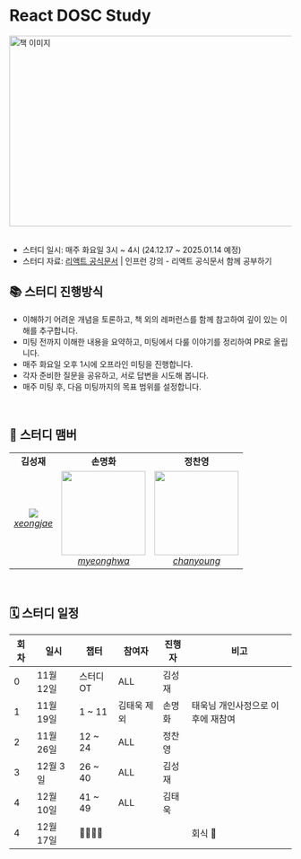 # React DOSC Study
<img src="https://github.com/user-attachments/assets/db764925-94bc-4210-b2ae-f86ba4dbc278" alt="책 이미지" width="525" height="340">
<br>
<br>

- 스터디 일시: 매주 화요일 3시 ~ 4시 (24.12.17 ~ 2025.01.14 예정)
- 스터디 자료: [리액트 공식문서](https://reactjs.org/docs/getting-started.html) | 인프런 강의 - 리액트 공식문서 함께 공부하기

## 📚 스터디 진행방식
- 이해하기 어려운 개념을 토론하고, 책 외의 레퍼런스를 함께 참고하여 깊이 있는 이해를 추구합니다.
- 미팅 전까지 이해한 내용을 요약하고, 미팅에서 다룰 이야기를 정리하여 PR로 올립니다.
- 매주 화요일 오후 1시에 오프라인 미팅을 진행합니다.
- 각자 준비한 질문을 공유하고, 서로 답변을 시도해 봅니다.
- 매주 미팅 후, 다음 미팅까지의 목표 범위를 설정합니다.
<br>

## 🐥 스터디 맴버
<table>
    <tr align="center">
        <td><B>김성재<B></td>
        <td><B>손명화<B></td>
        <td><B>정찬영<B></td>
    </tr>
    <tr align="center">
        <td>
            <img src="https://avatars.githubusercontent.com/u/141702982?size=150">
            <br>
            <a href="https://github.com/xeongjae"><I>xeongjae</I></a>
        </td>
        <td>
            <img src="https://github.com/user-attachments/assets/e41c7047-5f3c-48e4-810c-4beefc8ed8e0" width="150">
            <br>
            <a href="https://github.com/SonMyeongHwa"><I>myeonghwa</I></a>
        </td>
          <td>
            <img src="https://github.com/user-attachments/assets/0ed850ab-e4c6-492b-9b93-d46c88e95a18" width="150" >
            <br>
            <a href="https://github.com/JungChanyyoung"><I>chanyoung</I></a>
        </td>
    </tr>
</table>
<br>

## 🗓 스터디 일정
| 회차 | 일시       | 챕터                      | 참여자         | 진행자   | 비고                                     |
|------|------------|---------------------------|----------------|----------|-----------------------------------------|
| 0    | 11월 12일  | 스터디OT                    | ALL         | 김성재   |                                         |
| 1    | 11월 19일   | 1 ~ 11                  | 김태욱 제외      | 손명화   |  태욱님 개인사정으로 이후에 재참여             |
| 2    | 11월 26일  | 12 ~ 24                  | ALL          | 정찬영   |                                         |
| 3    | 12월 3일  | 26 ~ 40                  | ALL         | 김성재   |                                         |
| 4    | 12월 10일   | 41 ~ 49                  | ALL         | 김태욱   |                                         |
| 4    | 12월 17일   | 🍖🍖🍖🍖                       |             |      | 회식 🤤                                        |
